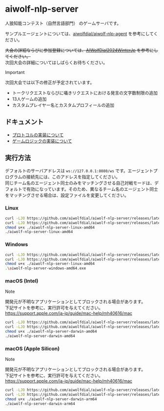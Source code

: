 # aiwolf-nlp-server

人狼知能コンテスト（自然言語部門） のゲームサーバです。

サンプルエージェントについては、[aiwolfdial/aiwolf-nlp-agent](https://github.com/aiwolfdial/aiwolf-nlp-agent) を参考にしてください。

~~大会の詳細ならびに参加登録については、[AIWolfDial2024WinterJp](https://sites.google.com/view/aiwolfdial2024winterjp/) を参考にしてください。~~  
次回大会の詳細についてはしばらくお待ちください。

> [!IMPORTANT]
> 次回大会では以下の修正が予定されています。
>
> - トークリクエストならびに囁きリクエストにおける発言の文字数制限の追加
> - 13人ゲームの追加
> - カスタムプレイヤー名とカスタムプロフィールの追加

## ドキュメント

- [プロトコルの実装について](./doc/protocol.md)
- [ゲームロジックの実装について](./doc/logic.md)

## 実行方法

デフォルトのサーバアドレスは `ws://127.0.0.1:8080/ws` です。エージェントプログラムの接続先には、このアドレスを指定してください。  
同じチーム名のエージェント同士のみをマッチングさせる自己対戦モードは、デフォルトで有効になっています。そのため、異なるチーム名のエージェント同士をマッチングさせる場合は、設定ファイルを変更してください。

### Linux

```bash
curl -LJO https://github.com/aiwolfdial/aiwolf-nlp-server/releases/latest/download/aiwolf-nlp-server-linux-amd64
curl -LJO https://github.com/aiwolfdial/aiwolf-nlp-server/releases/latest/download/default.yml
chmod u+x ./aiwolf-nlp-server-linux-amd64
./aiwolf-nlp-server-linux-amd64
```

### Windows

```bash
curl -LJO https://github.com/aiwolfdial/aiwolf-nlp-server/releases/latest/download/aiwolf-nlp-server-windows-amd64.exe
curl -LJO https://github.com/aiwolfdial/aiwolf-nlp-server/releases/latest/download/default.yml
chmod u+x ./aiwolf-nlp-server-linux-amd64
.\aiwolf-nlp-server-windows-amd64.exe
```

### macOS (Intel)

> [!NOTE]
> 開発元が不明なアプリケーションとしてブロックされる場合があります。  
> 下記サイトを参考に、実行許可を与えてください。  
> <https://support.apple.com/ja-jp/guide/mac-help/mh40616/mac>

```bash
curl -LJO https://github.com/aiwolfdial/aiwolf-nlp-server/releases/latest/download/aiwolf-nlp-server-darwin-amd64
curl -LJO https://github.com/aiwolfdial/aiwolf-nlp-server/releases/latest/download/default.yml
chmod u+x ./aiwolf-nlp-server-darwin-amd64
./aiwolf-nlp-server-darwin-amd64
```

### macOS (Apple Silicon)

> [!NOTE]
> 開発元が不明なアプリケーションとしてブロックされる場合があります。  
> 下記サイトを参考に、実行許可を与えてください。  
> <https://support.apple.com/ja-jp/guide/mac-help/mh40616/mac>

```bash
curl -LJO https://github.com/aiwolfdial/aiwolf-nlp-server/releases/latest/download/aiwolf-nlp-server-darwin-arm64
curl -LJO https://github.com/aiwolfdial/aiwolf-nlp-server/releases/latest/download/default.yml
chmod u+x ./aiwolf-nlp-server-darwin-arm64
./aiwolf-nlp-server-darwin-arm64
```
